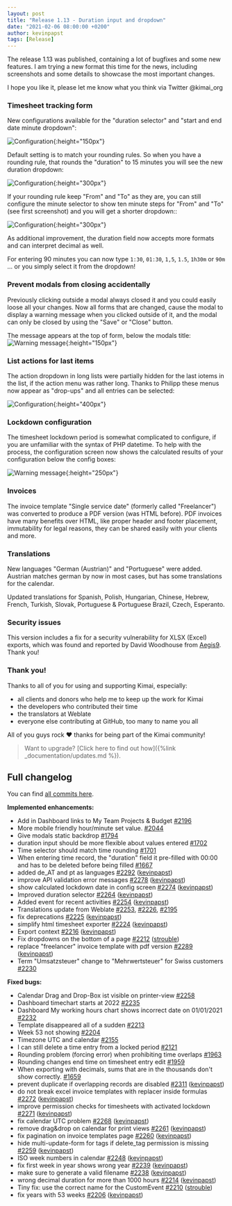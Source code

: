 ```yaml
---
layout: post
title: "Release 1.13 - Duration input and dropdown"
date: "2021-02-06 08:00:00 +0200"
author: kevinpapst
tags: [Release]
---
```


The release 1.13 was published, containing a lot of bugfixes and some new features. 
I am trying a new format this time for the news, including screenshots and some details to showcase the most important changes.

I hope you like it, please let me know what you think via Twitter @kimai_org

### Timesheet tracking form

New configurations available for the "duration selector" and "start and end date minute dropdown":

![Configuration](/images/documentation/timesheet/minute_configuration.png "Configuration values to influence timesheet dropdowns"){:height="150px"}

Default setting is to match your rounding rules. So when you have a rounding rule, that rounds the "duration" to 15 minutes you will see the new duration dropdown:

![Configuration](/images/documentation/timesheet/duration_selector.png "The new duration select dropdown"){:height="300px"}

If your rounding rule keep "From" and "To" as they are, you can still configure the minute selector to show ten minute 
steps for "From" and "To" (see first screenshot) and you will get a shorter dropdown::
 
![Configuration](/images/documentation/timesheet/minute_selector.png "Minute selects support steps as well"){:height="300px"}

As additional improvement, the duration field now accepts more formats and can interpret decimal as well.

For entering 90 minutes you can now type `1:30`,  `01:30`,  `1,5`, `1.5`, `1h30m` or `90m` ... or you simply select it from the dropdown!

### Prevent modals from closing accidentally

Previously clicking outside a modal always closed it and you could easily loose all your changes. 
Now all forms that are changed, cause the modal to display a warning message when you clicked outside of it, and the modal can only be 
closed by using the "Save" or "Close" button.

The message appears at the top of form, below the modals title:
![Warning message](/images/documentation/modal_close.png "Warning message prevents that changed forms will be accidentally closed"){:height="150px"}

### List actions for last items

The action dropdown in long lists were partially hidden for the last iotems in the list, if the action menu was rather long.
Thanks to Philipp these menus now appear as "drop-ups" and all entries can be selected: 

![Configuration](/images/news/1-13-dropup.png "List actions appear as drop-up"){:height="400px"}

### Lockdown configuration

The timesheet lockdown period is somewhat complicated to configure, if you are unfamiliar with the syntax of PHP datetime.
To help with the process, the configuration screen now shows the calculated results of your configuration below the config boxes:
    
![Warning message](/images/documentation/lockdown_configuration.png "Rendered lockdown configuration values"){:height="250px"}

### Invoices

The invoice template "Single service date" (formerly called "Freelancer") was converted to produce a PDF version (was HTML before).
PDF invoices have many benefits over HTML, like proper header and footer placement, immutability for legal reasons, 
they can be shared easily with your clients and more.

### Translations

New languages "German (Austrian)" and "Portuguese" were added. 
Austrian matches german by now in most cases, but has some translations for the calendar.

Updated translations for Spanish, Polish, Hungarian, Chinese, Hebrew, French, Turkish, Slovak, Portuguese & Portuguese Brazil, Czech, Esperanto.

### Security issues

This version includes a fix for a security vulnerability for XLSX (Excel) exports, which was found and reported by David Woodhouse from [Aegis9](https://www.aegis9.com.au). Thank you! 

### Thank you!

Thanks to all of you for using and supporting Kimai, especially:
- all clients and donors who help me to keep up the work for Kimai
- the developers who contributed their time
- the translators at Weblate
- everyone else contributing at GitHub, too many to name you all 

All of you guys rock ❤️ thanks for being part of the Kimai community!

> Want to upgrade? [Click here to find out how]({%link _documentation/updates.md %}).

## Full changelog

You can find [all commits here](https://github.com/kevinpapst/kimai2/compare/1.12...1.13).

**Implemented enhancements:**

- Add in Dashboard links to My Team Projects & Budget [\#2196](https://github.com/kevinpapst/kimai2/issues/2196)
- More mobile friendly hour/minute set value. [\#2044](https://github.com/kevinpapst/kimai2/issues/2044)
- Give modals static backdrop [\#1794](https://github.com/kevinpapst/kimai2/issues/1794)
- duration input should be more flexible about values entered [\#1702](https://github.com/kevinpapst/kimai2/issues/1702)
- Time selector should match time rounding [\#1701](https://github.com/kevinpapst/kimai2/issues/1701)
- When entering time record, the "duration" field it pre-filled with 00:00 and has to be deleted before being filled [\#1667](https://github.com/kevinpapst/kimai2/issues/1667)
- added de\_AT and pt as languages [\#2292](https://github.com/kevinpapst/kimai2/pull/2292) ([kevinpapst](https://github.com/kevinpapst))
- improve API validation error messages [\#2278](https://github.com/kevinpapst/kimai2/pull/2278) ([kevinpapst](https://github.com/kevinpapst))
- show calculated lockdown date in config screen [\#2274](https://github.com/kevinpapst/kimai2/pull/2274) ([kevinpapst](https://github.com/kevinpapst))
- Improved duration selector [\#2264](https://github.com/kevinpapst/kimai2/pull/2264) ([kevinpapst](https://github.com/kevinpapst))
- Added event for recent activities [\#2254](https://github.com/kevinpapst/kimai2/pull/2254) ([kevinpapst](https://github.com/kevinpapst))
- Translations update from Weblate [\#2253](https://github.com/kevinpapst/kimai2/pull/2253), [\#2226](https://github.com/kevinpapst/kimai2/pull/2226), [\#2195](https://github.com/kevinpapst/kimai2/pull/2195)
- fix deprecations [\#2225](https://github.com/kevinpapst/kimai2/pull/2225) ([kevinpapst](https://github.com/kevinpapst))
- simplify html timesheet exporter [\#2224](https://github.com/kevinpapst/kimai2/pull/2224) ([kevinpapst](https://github.com/kevinpapst))
- Export context [\#2216](https://github.com/kevinpapst/kimai2/pull/2216) ([kevinpapst](https://github.com/kevinpapst))
- Fix dropdowns on the bottom of a page [\#2212](https://github.com/kevinpapst/kimai2/pull/2212) ([strouble](https://github.com/strouble))
- replace "freelancer" invoice template with pdf version [\#2289](https://github.com/kevinpapst/kimai2/pull/2289) ([kevinpapst](https://github.com/kevinpapst))
- Term "Umsatzsteuer" change to "Mehrwertsteuer" for Swiss customers [\#2230](https://github.com/kevinpapst/kimai2/issues/2230)

**Fixed bugs:**

- Calendar Drag and Drop-Box ist visible on printer-view [\#2258](https://github.com/kevinpapst/kimai2/issues/2258)
- Dashboard timechart starts at 2022 [\#2235](https://github.com/kevinpapst/kimai2/issues/2235)
- Dashboard My working hours chart shows incorrect date on 01/01/2021 [\#2232](https://github.com/kevinpapst/kimai2/issues/2232)
- Template disappeared all of a sudden [\#2213](https://github.com/kevinpapst/kimai2/issues/2213)
- Week 53 not showing [\#2204](https://github.com/kevinpapst/kimai2/issues/2204)
- Timezone UTC and calendar [\#2155](https://github.com/kevinpapst/kimai2/issues/2155)
- I can still delete a time entry from a locked period [\#2121](https://github.com/kevinpapst/kimai2/issues/2121)
- Rounding problem \(forcing error\) when prohibiting time overlaps [\#1963](https://github.com/kevinpapst/kimai2/issues/1963)
- Rounding changes end time on timesheet entry edit [\#1959](https://github.com/kevinpapst/kimai2/issues/1959)
- When exporting with decimals, sums that are in the thousands don't show correctly. [\#1659](https://github.com/kevinpapst/kimai2/issues/1659)
- prevent duplicate if overlapping records are disabled [\#2311](https://github.com/kevinpapst/kimai2/pull/2311) ([kevinpapst](https://github.com/kevinpapst))
- do not break excel invoice templates with replacer inside formulas [\#2272](https://github.com/kevinpapst/kimai2/pull/2272) ([kevinpapst](https://github.com/kevinpapst))
- improve permission checks for timesheets with activated lockdown [\#2271](https://github.com/kevinpapst/kimai2/pull/2271) ([kevinpapst](https://github.com/kevinpapst))
- fix calendar UTC problem [\#2268](https://github.com/kevinpapst/kimai2/pull/2268) ([kevinpapst](https://github.com/kevinpapst))
- remove drag&drop on calendar for print views [\#2261](https://github.com/kevinpapst/kimai2/pull/2261) ([kevinpapst](https://github.com/kevinpapst))
- fix pagination on invoice templates page [\#2260](https://github.com/kevinpapst/kimai2/pull/2260) ([kevinpapst](https://github.com/kevinpapst))
- hide multi-update-form for tags if delete\_tag permission is missing [\#2259](https://github.com/kevinpapst/kimai2/pull/2259) ([kevinpapst](https://github.com/kevinpapst))
- ISO week numbers in calendar [\#2248](https://github.com/kevinpapst/kimai2/pull/2248) ([kevinpapst](https://github.com/kevinpapst))
- fix first week in year shows wrong year [\#2239](https://github.com/kevinpapst/kimai2/pull/2239) ([kevinpapst](https://github.com/kevinpapst))
- make sure to generate a valid filename [\#2238](https://github.com/kevinpapst/kimai2/pull/2238) ([kevinpapst](https://github.com/kevinpapst))
- wrong decimal duration for more than 1000 hours [\#2214](https://github.com/kevinpapst/kimai2/pull/2214) ([kevinpapst](https://github.com/kevinpapst))
- Tiny fix: use the correct name for the CustomEvent [\#2210](https://github.com/kevinpapst/kimai2/pull/2210) ([strouble](https://github.com/strouble))
- fix years with 53 weeks [\#2206](https://github.com/kevinpapst/kimai2/pull/2206) ([kevinpapst](https://github.com/kevinpapst))
